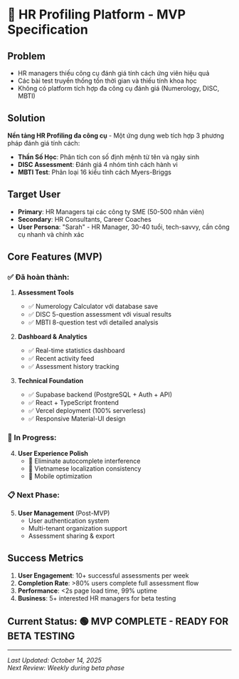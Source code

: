 # 🎯 HR Profiling Platform - MVP Specification

## Problem
- HR managers thiếu công cụ đánh giá tính cách ứng viên hiệu quả
- Các bài test truyền thống tốn thời gian và thiếu tính khoa học
- Không có platform tích hợp đa công cụ đánh giá (Numerology, DISC, MBTI)

## Solution  
**Nền tảng HR Profiling đa công cụ** - Một ứng dụng web tích hợp 3 phương pháp đánh giá tính cách:
- **Thần Số Học**: Phân tích con số định mệnh từ tên và ngày sinh
- **DISC Assessment**: Đánh giá 4 nhóm tính cách hành vi  
- **MBTI Test**: Phân loại 16 kiểu tính cách Myers-Briggs

## Target User
- **Primary**: HR Managers tại các công ty SME (50-500 nhân viên)
- **Secondary**: HR Consultants, Career Coaches  
- **User Persona**: "Sarah" - HR Manager, 30-40 tuổi, tech-savvy, cần công cụ nhanh và chính xác

## Core Features (MVP)
### ✅ Đã hoàn thành:
1. **Assessment Tools**
   - ✅ Numerology Calculator với database save
   - ✅ DISC 5-question assessment với visual results  
   - ✅ MBTI 8-question test với detailed analysis
   
2. **Dashboard & Analytics**
   - ✅ Real-time statistics dashboard
   - ✅ Recent activity feed
   - ✅ Assessment history tracking

3. **Technical Foundation**  
   - ✅ Supabase backend (PostgreSQL + Auth + API)
   - ✅ React + TypeScript frontend
   - ✅ Vercel deployment (100% serverless)
   - ✅ Responsive Material-UI design

### 🔄 In Progress:
4. **User Experience Polish**
   - 🔄 Eliminate autocomplete interference 
   - 🔄 Vietnamese localization consistency
   - 🔄 Mobile optimization

### 📋 Next Phase:
5. **User Management** (Post-MVP)
   - User authentication system
   - Multi-tenant organization support  
   - Assessment sharing & export

## Success Metrics
1. **User Engagement**: 10+ successful assessments per week
2. **Completion Rate**: >80% users complete full assessment flow  
3. **Performance**: <2s page load time, 99% uptime
4. **Business**: 5+ interested HR managers for beta testing

## Current Status: 🟢 **MVP COMPLETE - READY FOR BETA TESTING**

---
*Last Updated: October 14, 2025*  
*Next Review: Weekly during beta phase*